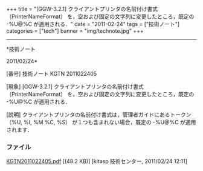 ﻿+++
title = "[GGW-3.2.1] クライアントプリンタの名前付け書式 （PrinterNameFormat） を，空および固定の文字列に変更したところ，既定の -%U@%C が適用される．"
date = "2011-02-24"
tags = ["技術ノート"]
categories = ["tech"]
banner = "img/technote.jpg"
+++

-----------------------------------------------------------------------------------------------------------------------------

*技術ノート

2011/02/24*


[番号]
技術ノート KGTN 2011022405

[現象]
[GGW-3.2.1] クライアントプリンタの名前付け書式 （PrinterNameFormat）
を，空および固定の文字列に変更したところ，既定の -%U@%C が適用される．

[説明]
クライアントプリンタの名前付け書式は，管理者ガイドにあるトークン （%U,
%I, %M %C, %S） が１つも含まれない場合，既定の -%U@%C が適用されます．


### ファイル

 
 


[KGTN2011022405.pdf](http://techreport.kitasp.net/attachments/download/499/KGTN2011022405.pdf)
 [(48.2 KB)] [kitasp 技術センター, 2011/02/24
12:11]


 


 

